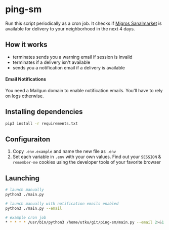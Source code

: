# ping-sm
Run this script periodically as a cron job. It checks if [Migros Sanalmarket](https://www.migros.com.tr/) is available for delivery to your neighborhood in the next 4 days.


## How it works
 * terminates sends you a warning email if session is invalid
 * terminates if a delivery isn't available
 * sends you a notification email if a delivery is available

#### Email Notifications
You need a Mailgun domain to enable notification emails. You'll have to rely on logs otherwise.

## Installing dependencies
```sh
pip3 install -r requirements.txt
```

## Configuraiton
 1. Copy `.env.example` and name the new file as `.env`
 2. Set each variable in `.env` with your own values. Find out your `SESSION` & `remember-me` cookies using the developer tools of your favorite browser

## Launching
```sh
# launch manually
python3 ./main.py

# launch manually with notification emails enabled
python3 ./main.py --email

# example cron job
* * * * * /usr/bin/python3 /home/utku/git/ping-sm/main.py --email 2>&1 >> /home/utku/git/ping-sm/log.log
```